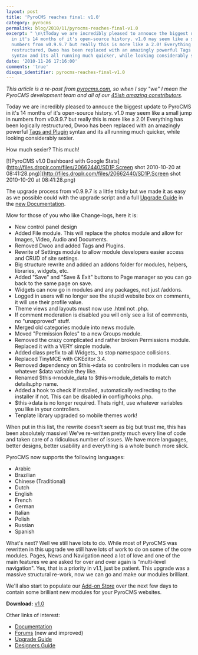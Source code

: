 ```yaml
---
layout: post
title: 'PyroCMS reaches final: v1.0'
category: pyrocms
permalink: blog/2010/11/pyrocms-reaches-final-v1.0
excerpt: " \n\tToday we are incredibly pleased to annouce the biggest update to PyroCMS
  in it's 14 months of it's open-source history. v1.0 may seem like a small jump in
  numbers from v0.9.9.7 but really this is more like a 2.0! Everything has been logically
  restructured, Dwoo has been replaced with an amazingly powerful Tags and Plugin
  syntax and its all running much quicker, while looking considerably sexier. "
date: '2010-11-26 17:16:00'
comments: 'true'
disqus_identifier: pyrocms-reaches-final-v1.0
---
```


_This article is a re-post from [pyrocms.com](http://pyrocms.com/), so when I say "we" I mean the PyroCMS development team and all of our [45ish amazing constributors](https://github.com/pyrocms/pyrocms/contributors)._

Today we are incredibly pleased to annouce the biggest update to PyroCMS in it's 14 months of it's open-source history. v1.0 may seem like a small jump in numbers from v0.9.9.7 but really this is more like a 2.0! Everything has been logically restructured, Dwoo has been replaced with an amazingly powerful [Tags and Plugin](http://pyrocms.com/documentation/#designers/tags.html) syntax and its all running much quicker, while looking considerably sexier.

How much sexier? This much!

[![PyroCMS v1.0 Dashboard with Google Stats](http://files.droplr.com/files/20662440/SD1P.Screen shot 2010-10-20 at 08:41:28.png)](http://files.droplr.com/files/20662440/SD1P.Screen shot 2010-10-20 at 08:41:28.png)

The upgrade process from v0.9.9.7 is a little tricky but we made it as easy as we possible could with the upgrade script and a full [Upgrade Guide](http://pyrocms.com/documentation/#general/upgrades/0997_1.html) in the [new Documentation](http://pyrocms.com/documentation/).

Mow for those of you who like Change-logs, here it is:

- New control panel design
- Added File module. This will replace the photos module and allow for Images, Video, Audio and Documents.
- Removed Dwoo and added Tags and Plugins.
- Rewrite of Settings module to allow module developers easier access and CRUD of site settings.
- Big structure rewrite and added an addons folder for modules, helpers, libraries, widgets, etc.
- Added "Save" and "Save & Exit" buttons to Page manager so you can go back to the same page on save.
- Widgets can now go in modules and any packages, not just /addons.
- Logged in users will no longer see the stupid website box on comments, it will use their profile value.
- Theme views and layouts must now use .html not .php.
- If comment moderation is disabled you will only see a list of comments, no "unapproved" stuff.
- Merged old categories module into news module.
- Moved "Permission Roles" to a new Groups module.
- Removed the crazy complicated and rather broken Permissions module. Replaced it with a VERY simple module.
- Added class prefix to all Widgets\_ to stop namespace collisions.
- Replaced TinyMCE with CKEditor 3.4.
- Removed dependency on $this->data so controllers in modules can use whatever $data variable they like.
- Renamed $this->module\_data to $this->module\_details to match details.php name.
- Added a hook to check if installed, automatically redirecting to the installer if not. This can be disabled in config/hooks.php.
- $this->data is no longer required. Thats right, use whatever variables you like in your controllers.
- Tenplate library upgraded so mobile themes work!

When put in this list, the rewrite doesn't seem as big but trust me, this has been absolutely massive! We've re-written pretty much every line of code and taken care of a ridiculous number of issues. We have more languages, better designs, better usability and everything is a whole bunch more slick.

PyroCMS now supports the following languages:

- Arabic
- Brazilian
- Chinese (Traditional)
- Dutch
- English
- French
- German
- Italian
- Polish
- Russian
- Spanish

What's next? Well we still have lots to do. While most of PyroCMS was rewritten in this upgrade we still have lots of work to do on some of the core modules. Pages, News and Navigation need a lot of love and one of the main features we are asked for over and over again is "multi-level navigation". Yes, that is a priority in v1.1, just be patient. This upgrade was a massive structural re-work, now we can go and make our modules brilliant.

We'll also start to populate our [Add-on Store](http://pyrocms.com/store) over the next few days to contain some brilliant new modules for your PyroCMS websites.

**Download:** [v1.0](https://github.com/pyrocms/pyrocms/archives/v1.0)

Other links of interest:

- [Documentation](http://pyrocms.com/documentation/)
- [Forums](http://pyrocms.com/forums) (new and improved)
- [Upgrade Guide](http://pyrocms.com/documentation/#general/upgrades/0997_1.html)
- [Designers Guide](http://pyrocms.com/documentation/#designers/index.html)
